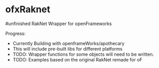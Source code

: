 ofxRaknet
=========

#unfinished RakNet Wrapper for openFrameworks


Progress:
- Currently Building with openframeWorks/apothecary
- This will include pre-built libs for different platforms
- TODO: Wrapper functions for some objects will need to be written.
- TODO: Examples based on the original RakNet remade for oF
